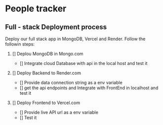 # People tracker

## Full - stack Deployment process

Deploy our full stack app in MongoDB, Vercel and Render. Follow the followin steps:

1. [] Deplou MongoDB in Mongo.com

   - [] Integrate cloud Database with api in the local host and test it

2. [] Deploy Backend to Render.com
   - [] Provide data connection string as a env variable
   - [] get the api endpoints and Integrate with FrontEnd in localhost and test it
3. [] Deploy Frontend to Vercel.com
   - [] Provide live API url as a env variable
   - [] Test it
